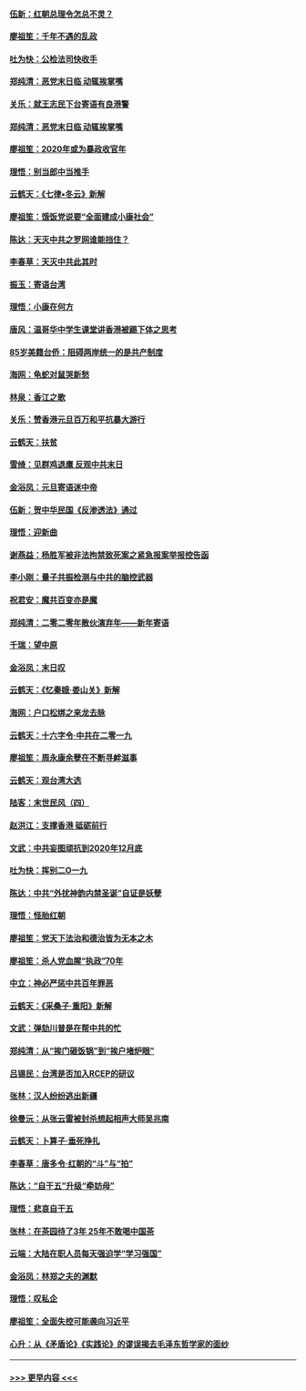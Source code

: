 #### [伍新：红朝总理令怎总不灵？](../pages/nsc993/n11770813.md?t=01070633) 
#### [廖祖笙：千年不遇的乱政](../pages/nsc993/n11770373.md?t=01070633) 
#### [吐为快：公检法司快收手](../pages/nsc993/n11770359.md?t=01070633) 
#### [郑纯清：恶党末日临 动辄挨掌嘴](../pages/nsc993/n11769912.md?t=01070633) 
#### [关乐：就王志民下台寄语有良港警](../pages/nsc993/n11769903.md?t=01070633) 
#### [郑纯清：恶党末日临 动辄挨掌嘴](../pages/nsc993/n11769356.md?t=01070633) 
#### [廖祖笙：2020年或为暴政收官年](../pages/nsc993/n11768216.md?t=01070633) 
#### [理悟：别当郎中当推手](../pages/nsc993/n11768243.md?t=01070633) 
#### [云鹤天：《七律▪冬云》新解](../pages/nsc993/n11768204.md?t=01070633) 
#### [廖祖笙：饿饭党说要“全面建成小康社会”](../pages/nsc993/n11767482.md?t=01070633) 
#### [陈达：天灭中共之罗网谁能挡住？](../pages/nsc993/n11767465.md?t=01070633) 
#### [李春草：天灭中共此其时](../pages/nsc993/n11767452.md?t=01070633) 
#### [振玉：寄语台湾](../pages/nsc993/n11767432.md?t=01070633) 
#### [理悟：小康在何方](../pages/nsc993/n11767394.md?t=01070633) 
#### [唐风：温哥华中学生课堂讲香港被踢下体之思考](../pages/nsc993/n11766848.md?t=01070633) 
#### [85岁美籍台侨：阻碍两岸统一的是共产制度](../pages/nsc993/n11765043.md?t=01070633) 
#### [海网：龟蛇对鼠哭新愁](../pages/nsc993/n11764895.md?t=01070633) 
#### [林泉：香江之歌](../pages/nsc993/n11764415.md?t=01070633) 
#### [关乐：赞香港元旦百万和平抗暴大游行](../pages/nsc993/n11764382.md?t=01070633) 
#### [云鹤天：扶贫](../pages/nsc993/n11764245.md?t=01070633) 
#### [雪绮：见群鸡退鹰  反观中共末日](../pages/nsc993/n11762112.md?t=01070633) 
#### [金浴凤：元旦寄语迷中帝](../pages/nsc993/n11761788.md?t=01070633) 
#### [伍新：贺中华民国《反渗透法》通过](../pages/nsc993/n11761994.md?t=01070633) 
#### [理悟：迎新曲](../pages/nsc993/n11761152.md?t=01070633) 
#### [谢燕益：杨胜军被非法拘禁致死案之紧急报案举报控告函](../pages/nsc993/n11756134.md?t=01070633) 
#### [李小刚：量子共振检测与中共的脑控武器](../pages/nsc993/n11754518.md?t=01070633) 
#### [祝君安：魔共百变亦是魔](../pages/nsc993/n11754469.md?t=01070633) 
#### [郑纯清：二零二零年散伙演弃年——新年寄语](../pages/nsc993/n11754195.md?t=01070633) 
#### [千瑞：望中原](../pages/nsc993/n11754159.md?t=01070633) 
#### [金浴凤：末日叹](../pages/nsc993/n11752359.md?t=01070633) 
#### [云鹤天：《忆秦娥‧娄山关》新解](../pages/nsc993/n11752348.md?t=01070633) 
#### [海网：户口松绑之来龙去脉](../pages/nsc993/n11752328.md?t=01070633) 
#### [云鹤天：十六字令‧中共在二零一九](../pages/nsc993/n11752305.md?t=01070633) 
#### [廖祖笙：周永康余孽在不断寻衅滋事](../pages/nsc993/n11751013.md?t=01070633) 
#### [云鹤天：观台湾大选](../pages/nsc993/n11751007.md?t=01070633) 
#### [陆客：末世民风（四）](../pages/nsc993/n11749203.md?t=01070633) 
#### [赵洪江：支撑香港 砥砺前行](../pages/nsc993/n11748482.md?t=01070633) 
#### [文武：中共妄图顽抗到2020年12月底](../pages/nsc993/n11748446.md?t=01070633) 
#### [吐为快：挥别二O一九](../pages/nsc993/n11748411.md?t=01070633) 
#### [陈达：中共“外扰神韵内禁圣诞”自证是妖孽](../pages/nsc993/n11748226.md?t=01070633) 
#### [理悟：怪胎红朝](../pages/nsc993/n11748206.md?t=01070633) 
#### [廖祖笙：党天下法治和德治皆为无本之木](../pages/nsc993/n11748135.md?t=01070633) 
#### [廖祖笙：杀人党血腥“执政”70年](../pages/nsc993/n11745144.md?t=01070633) 
#### [中立：神必严惩中共百年罪恶](../pages/nsc993/n11744970.md?t=01070633) 
#### [云鹤天：《采桑子‧重阳》新解](../pages/nsc993/n11744948.md?t=01070633) 
#### [文武：弹劾川普是在帮中共的忙](../pages/nsc993/n11744758.md?t=01070633) 
#### [郑纯清：从“挨门砸饭锅”到“挨户堵炉眼”](../pages/nsc993/n11744745.md?t=01070633) 
#### [吕锡民：台湾是否加入RCEP的研议](../pages/nsc993/n11744701.md?t=01070633) 
#### [张林：汉人纷纷逃出新疆](../pages/nsc993/n11743530.md?t=01070633) 
#### [徐曼沅：从张云雷被封杀想起相声大师吴兆南](../pages/nsc993/n11741816.md?t=01070633) 
#### [云鹤天：卜算子‧垂死挣扎](../pages/nsc993/n11739956.md?t=01070633) 
#### [李春草：唐多令‧红朝的“斗”与“拍”](../pages/nsc993/n11739830.md?t=01070633) 
#### [陈达：“自干五”升级“牵妨母”](../pages/nsc993/n11739724.md?t=01070633) 
#### [理悟：悲哀自干五](../pages/nsc993/n11739547.md?t=01070633) 
#### [张林：在茶园待了3年 25年不敢喝中国茶](../pages/nsc993/n11739240.md?t=01070633) 
#### [云端：大陆在职人员每天强迫学“学习强国”](../pages/nsc993/n11738735.md?t=01070633) 
#### [金浴凤：林郑之夫的渊默](../pages/nsc993/n11737735.md?t=01070633) 
#### [理悟：叹私企](../pages/nsc993/n11737715.md?t=01070633) 
#### [廖祖笙：全面失控可能袭向习近平](../pages/nsc993/n11737704.md?t=01070633) 
#### [心升：从《矛盾论》《实践论》的谬误揭去毛泽东哲学家的面纱](../pages/nsc993/n11736962.md?t=01070633) 

----
#### [ >>> 更早内容 <<< ](../indexes/nsc993-earlier.md)
